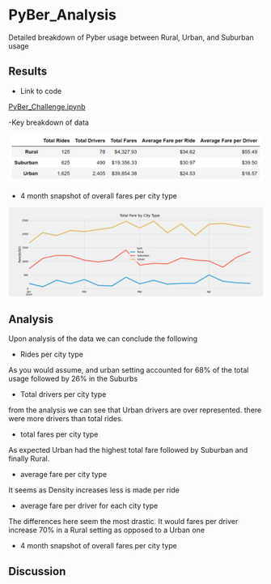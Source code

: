 # __PyBer_Analysis__

Detailed breakdown of Pyber usage between Rural, Urban, and Suburban usage

## Results

- Link to code 

[PyBer_Challenge.ipynb](https://github.com/JasonWilliams88/PyBer_Analysis/blob/main/PyBer_Challenge.ipynb)

-Key breakdown of data

![Summary.PNG](https://github.com/JasonWilliams88/PyBer_Analysis/blob/main/Summary.PNG)

- 4 month snapshot of overall fares per city type

![PyBer_fare_summary.png.png](https://github.com/JasonWilliams88/PyBer_Analysis/blob/main/analysis/PyBer_fare_summary.png.png)



## Analysis
Upon analysis of the data we can conclude the following
- Rides per city type

As you would assume, and urban setting accounted for 68% of the total usage followed by 26% in the Suburbs

- Total drivers per city type

from the analysis we can see that Urban drivers are over represented. there were more drivers than total rides.

- total fares per city type

As expected Urban had the highest total fare followed by Suburban and finally Rural.

- average fare per city type

It seems as Density increases less is made per ride

- average fare per driver for each city type

The differences here seem the most drastic. It would fares per driver increase 70% in a Rural setting as opposed to a Urban one

- 4 month snapshot of overall fares per city type

## Discussion

